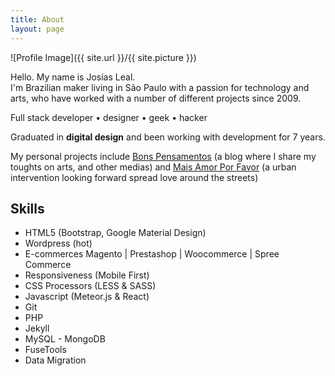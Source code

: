 ```yaml
---
title: About
layout: page
---
```

![Profile Image]({{ site.url }}/{{ site.picture }})

<p>Hello. My name is Josias Leal.<br/>
I'm Brazilian maker living in São Paulo with a passion for technology and arts, who have worked with a number of different projects since 2009. </p>

<p>Full stack developer • designer • geek • hacker</p>
<p>Graduated in <strong>digital design</strong> and been working with development for 7 years.</p>

<p>My personal projects include <a target="_blank" href="http://bonspensamentos.com">Bons Pensamentos</a> (a blog where I share my toughts on arts, and other medias) and <a target="_blank" href="http://maisamorporfavor.com">Mais Amor Por Favor</a> (a urban intervention looking forward spread love around the streets)</p>

<h2>Skills</h2>

<ul class="skill-list">
	<li>HTML5 (Bootstrap, Google Material Design)</li>
	<li>Wordpress (hot)</li>
	<li>E-commerces Magento | Prestashop | Woocommerce | Spree Commerce</li>
	<li>Responsiveness (Mobile First)</li>
	<li>CSS Processors (LESS & SASS)</li>
	<li>Javascript (Meteor.js & React)</li>
	<li>Git</li>
	<li>PHP</li>
	<li>Jekyll</li>
	<li>MySQL - MongoDB</li>
	<li>FuseTools</li>
	<li>Data Migration</li>
</ul>
